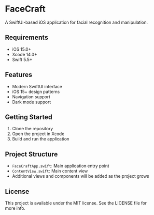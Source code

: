# FaceCraft

A SwiftUI-based iOS application for facial recognition and manipulation.

## Requirements

- iOS 15.0+
- Xcode 14.0+
- Swift 5.5+

## Features

- Modern SwiftUI interface
- iOS 15+ design patterns
- Navigation support
- Dark mode support

## Getting Started

1. Clone the repository
2. Open the project in Xcode
3. Build and run the application

## Project Structure

- `FaceCraftApp.swift`: Main application entry point
- `ContentView.swift`: Main content view
- Additional views and components will be added as the project grows

## License

This project is available under the MIT license. See the LICENSE file for more info.
